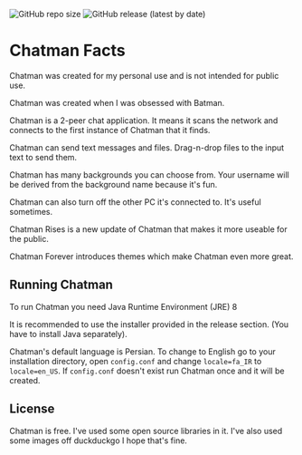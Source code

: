 ![GitHub repo size](https://img.shields.io/github/repo-size/pouriap/chatman)
![GitHub release (latest by date)](https://img.shields.io/github/v/release/pouriap/chatman)


# Chatman Facts
Chatman was created for my personal use and is not intended for public use.

Chatman was created when I was obsessed with Batman.

Chatman is a 2-peer chat application. It means it scans the network and connects to the first instance of Chatman that it finds.

Chatman can send text messages and files. Drag-n-drop files to the input text to send them.

Chatman has many backgrounds you can choose from. Your username will be derived from the background name because it's fun.

Chatman can also turn off the other PC it's connected to. It's useful sometimes.

Chatman Rises is a new update of Chatman that makes it more useable for the public.

Chatman Forever introduces themes which make Chatman even more great.

## Running Chatman
To run Chatman you need Java Runtime Environment (JRE) 8

It is recommended to use the installer provided in the release section. (You have to install Java separately).

Chatman's default language is Persian. To change to English go to your installation directory, 
open `config.conf` and change `locale=fa_IR` to `locale=en_US`. If `config.conf` doesn't exist run Chatman once and it will be created.

## License 
Chatman is free. I've used some open source libraries in it. 
I've also used some images off duckduckgo I hope that's fine.
